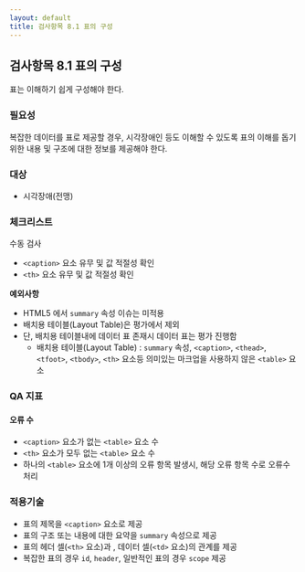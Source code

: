 ```yaml
---
layout: default
title: 검사항목 8.1 표의 구성
---
```


## 검사항목 8.1 표의 구성
표는 이해하기 쉽게 구성해야 한다.

### 필요성
복잡한 데이터를 표로 제공할 경우, 시각장애인 등도 이해할 수 있도록 표의 이해를 돕기 위한 내용 및 구조에 대한 정보를 제공해야 한다.

### 대상
* 시각장애(전맹)

### 체크리스트
수동 검사
* `<caption>` 요소 유무 및 값 적절성 확인
* `<th>` 요소 유무 및 값 적절성 확인

**예외사항**
* HTML5 에서 `summary` 속성 이슈는 미적용
* 배치용 테이블(Layout Table)은 평가에서 제외
* 단, 배치용 테이블내에 데이터 표 존재시 데이터 표는 평가 진행함
  * 배치용 테이블(Layout Table) : `summary` 속성, `<caption>`, `<thead>`, `<tfoot>`, `<tbody>`, `<th>` 요소등 의미있는 마크업을 사용하지 않은 `<table>` 요소

### QA 지표

#### 오류 수
* `<caption>` 요소가 없는 `<table>` 요소 수
* `<th>` 요소가 모두 없는 `<table>` 요소 수
* 하나의 `<table>` 요소에 1개 이상의 오류 항목 발생시, 해당 오류 항목 수로 오류수 처리

### 적용기술
* 표의 제목을 `<caption>` 요소로 제공
* 표의 구조 또는 내용에 대한 요약을 `summary` 속성으로 제공
* 표의 헤더 셀(`<th>` 요소)과 , 데이터 셀(`<td>` 요소)의 관계를 제공
* 복잡한 표의 경우 `id`, `header`, 일반적인 표의 경우 `scope`  제공
